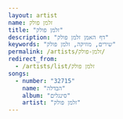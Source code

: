 ```yaml
---
layout: artist
name: זלמן פולק
title: "זלמן פולק"
description: "דף האמן זלמן פולק"
keywords: "שירים, מוזיקה, זלמן פולק"
permalink: /artists/זלמן-פולק/
redirect_from:
  - /artists/list/זלמן פולק
songs:
  - number: "32715"
    name: "הבדלה"
    album: "סינגלים"
    artist: "זלמן פולק"
---
```

